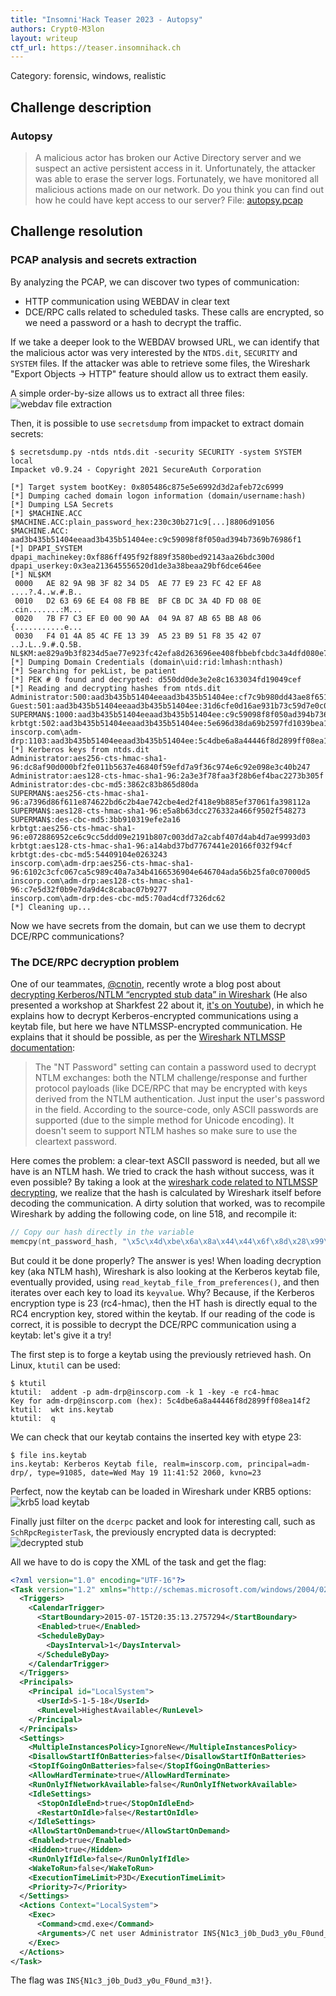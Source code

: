 ```yaml
---
title: "Insomni'Hack Teaser 2023 - Autopsy"
authors: Crypt0-M3lon
layout: writeup
ctf_url: https://teaser.insomnihack.ch
---
```

Category: forensic, windows, realistic

## Challenge description

### Autopsy

> A malicious actor has broken our Active Directory server and we suspect an active persistent access in it. Unfortunately, the attacker was able to erase the server logs. Fortunately, we have monitored all malicious actions made on our network. Do you think you can find out how he could have kept access to our server?
> File: [autopsy.pcap](/assets/autopsy-ab20b6bccf3bb8afc0149c47280e84cf948bef9bb56843cd0d72ce38046c9c8e.pcap)


## Challenge resolution

### PCAP analysis and secrets extraction

By analyzing the PCAP, we can discover two types of communication:
* HTTP communication using WEBDAV in clear text
* DCE/RPC calls related to scheduled tasks. These calls are encrypted, so we need a password or a hash to decrypt the traffic.

If we take a deeper look to the WEBDAV browsed URL, we can identify that the malicious actor was very interested by the `NTDS.dit`, `SECURITY` and `SYSTEM` files. If the attacker was able to retrieve some files, the Wireshark "Export Objects -> HTTP" feature should allow us to extract them easily.

A simple order-by-size allows us to extract all three files:
![webdav file extraction](/assets/ins_teaser23-autopsy-webdav-files.png)

Then, it is possible to use `secretsdump` from impacket to extract domain secrets:
```
$ secretsdump.py -ntds ntds.dit -security SECURITY -system SYSTEM local
Impacket v0.9.24 - Copyright 2021 SecureAuth Corporation

[*] Target system bootKey: 0x805486c875e5e6992d3d2afeb72c6999
[*] Dumping cached domain logon information (domain/username:hash)
[*] Dumping LSA Secrets
[*] $MACHINE.ACC 
$MACHINE.ACC:plain_password_hex:230c30b271c9[...]8806d91056
$MACHINE.ACC: aad3b435b51404eeaad3b435b51404ee:c9c59098f8f050ad394b7369b76986f1
[*] DPAPI_SYSTEM 
dpapi_machinekey:0xf886ff495f92f889f3580bed92143aa26bdc300d
dpapi_userkey:0x3ea213645556520d1de3a38beaa29bf6dce646ee
[*] NL$KM 
 0000   AE 82 9A 9B 3F 82 34 D5  AE 77 E9 23 FC 42 EF A8   ....?.4..w.#.B..
 0010   D2 63 69 6E E4 08 FB BE  BF CB DC 3A 4D FD 08 0E   .cin.......:M...
 0020   7B F7 C3 EF E0 00 90 AA  04 9A 87 AB 65 BB A8 06   {...........e...
 0030   F4 01 4A 85 4C FE 13 39  A5 23 B9 51 F8 35 42 07   ..J.L..9.#.Q.5B.
NL$KM:ae829a9b3f8234d5ae77e923fc42efa8d263696ee408fbbebfcbdc3a4dfd080e7bf7c3efe00090aa049a87ab65bba806f4014a854cfe1339a523b951f8354207
[*] Dumping Domain Credentials (domain\uid:rid:lmhash:nthash)
[*] Searching for pekList, be patient
[*] PEK # 0 found and decrypted: d550dd0de3e2e8c1633034fd19049cef
[*] Reading and decrypting hashes from ntds.dit 
Administrator:500:aad3b435b51404eeaad3b435b51404ee:cf7c9b980dd43ae8f651d02fe20ac915:::
Guest:501:aad3b435b51404eeaad3b435b51404ee:31d6cfe0d16ae931b73c59d7e0c089c0:::
SUPERMAN$:1000:aad3b435b51404eeaad3b435b51404ee:c9c59098f8f050ad394b7369b76986f1:::
krbtgt:502:aad3b435b51404eeaad3b435b51404ee:5e696d38da69b2597fd1039bea113486:::
inscorp.com\adm-drp:1103:aad3b435b51404eeaad3b435b51404ee:5c4dbe6a8a44446f8d2899ff08ea14f2:::
[*] Kerberos keys from ntds.dit 
Administrator:aes256-cts-hmac-sha1-96:dc8af90d000bf2fe011b5637e46840f59efd7a9f36c974e6c92e098e3c40b247
Administrator:aes128-cts-hmac-sha1-96:2a3e3f78faa3f28b6ef4bac2273b305f
Administrator:des-cbc-md5:3862c83b865d80da
SUPERMAN$:aes256-cts-hmac-sha1-96:a7396d86f611e874622bd6c2b4ae742cbe4ed2f418e9b885ef37061fa398112a
SUPERMAN$:aes128-cts-hmac-sha1-96:e5a8b63dcc276332a466f9502f548273
SUPERMAN$:des-cbc-md5:3bb910319efe2a16
krbtgt:aes256-cts-hmac-sha1-96:e072886952ce6c9cc5ddd09e2191b807c003dd7a2cabf407d4ab4d7ae9993d03
krbtgt:aes128-cts-hmac-sha1-96:a14abd37bd7767441e20166f032f94cf
krbtgt:des-cbc-md5:54409104e0263243
inscorp.com\adm-drp:aes256-cts-hmac-sha1-96:6102c3cfc067ca5c989c40a7a34b4166536904e646704ada56b25fa0c07000d5
inscorp.com\adm-drp:aes128-cts-hmac-sha1-96:c7e5d32f0b9e7da9d4c8cabac07b9277
inscorp.com\adm-drp:des-cbc-md5:70ad4cdf7326dc62
[*] Cleaning up... 
```
Now we have secrets from the domain, but can we use them to decrypt DCE/RPC communications?

### The DCE/RPC decryption problem

One of our teammates, [@cnotin](https://twitter.com/cnotin/), recently wrote a blog post about [decrypting Kerberos/NTLM “encrypted stub data” in Wireshark](https://medium.com/tenable-techblog/decrypt-encrypted-stub-data-in-wireshark-deb132c076e7) (He also presented a workshop at Sharkfest 22 about it, [it's on Youtube](https://www.youtube.com/watch?v=5O1tKxEa1iY)), in which he explains how to decrypt Kerberos-encrypted communications using a keytab file, but here we have NTLMSSP-encrypted communication. He explains that it should be possible, as per the [Wireshark NTLMSSP documentation](https://wiki.wireshark.org/NTLMSSP.md):
> The "NT Password" setting can contain a password used to decrypt NTLM exchanges: both the NTLM challenge/response and further protocol payloads (like DCE/RPC that may be encrypted with keys derived from the NTLM authentication.
> Just input the user's password in the field. According to the source-code, only ASCII passwords are supported (due to the simple method for Unicode encoding). It doesn't seem to support NTLM hashes so make sure to use the cleartext password.

Here comes the problem: a clear-text ASCII password is needed, but all we have is an NTLM hash. We tried to crack the hash without success, was it even possible? By taking a look at the [wireshark code related to NTLMSSP decrypting](https://gitlab.com/wireshark/wireshark/-/blob/b71d87ed273fbadb92842d90ede49981ae1213e1/epan/dissectors/packet-ntlmssp.c#L512), we realize that the hash is calculated by Wireshark itself before decoding the communication. A dirty solution that worked, was to recompile Wireshark by adding the following code, on line 518, and recompile it:
```c
// Copy our hash directly in the variable
memcpy(nt_password_hash, "\x5c\x4d\xbe\x6a\x8a\x44\x44\x6f\x8d\x28\x99\xff\x08\xea\x14\xf2", NTLMSSP_KEY_LEN);
```

But could it be done properly? The answer is yes! When loading decryption key (aka NTLM hash), Wireshark is also looking at the Kerberos keytab file, eventually provided, using `read_keytab_file_from_preferences()`, and then iterates over each key to load its `keyvalue`. Why? Because, if the Kerberos encryption type is 23 (rc4-hmac), then the HT hash is directly equal to the RC4 encryption key, stored within the keytab. If our reading of the code is correct, it is possible to decrypt the DCE/RPC communication using a keytab: let's give it a try!

The first step is to forge a keytab using the previously retrieved hash. On Linux, `ktutil` can be used:
```
$ ktutil
ktutil:  addent -p adm-drp@inscorp.com -k 1 -key -e rc4-hmac
Key for adm-drp@inscorp.com (hex): 5c4dbe6a8a44446f8d2899ff08ea14f2
ktutil:  wkt ins.keytab
ktutil:  q
```

We can check that our keytab contains the inserted key with etype 23:
```
$ file ins.keytab 
ins.keytab: Kerberos Keytab file, realm=inscorp.com, principal=adm-drp/, type=91085, date=Wed May 19 11:41:52 2060, kvno=23
```

Perfect, now the keytab can be loaded in Wireshark under KRB5 options:
![krb5 load keytab](/assets/ins_teaser23-autopsy-kerberos-keytab.png)

Finally just filter on the `dcerpc` packet and look for interesting call, such as `SchRpcRegisterTask`, the previously encrypted data is decrypted:
![decrypted stub](/assets/ins_teaser23-autopsy-decrypted-stub.png)

All we have to do is copy the XML of the task and get the flag:
```xml
<?xml version="1.0" encoding="UTF-16"?>
<Task version="1.2" xmlns="http://schemas.microsoft.com/windows/2004/02/mit/task">
  <Triggers>
    <CalendarTrigger>
      <StartBoundary>2015-07-15T20:35:13.2757294</StartBoundary>
      <Enabled>true</Enabled>
      <ScheduleByDay>
        <DaysInterval>1</DaysInterval>
      </ScheduleByDay>
    </CalendarTrigger>
  </Triggers>
  <Principals>
    <Principal id="LocalSystem">
      <UserId>S-1-5-18</UserId>
      <RunLevel>HighestAvailable</RunLevel>
    </Principal>
  </Principals>
  <Settings>
    <MultipleInstancesPolicy>IgnoreNew</MultipleInstancesPolicy>
    <DisallowStartIfOnBatteries>false</DisallowStartIfOnBatteries>
    <StopIfGoingOnBatteries>false</StopIfGoingOnBatteries>
    <AllowHardTerminate>true</AllowHardTerminate>
    <RunOnlyIfNetworkAvailable>false</RunOnlyIfNetworkAvailable>
    <IdleSettings>
      <StopOnIdleEnd>true</StopOnIdleEnd>
      <RestartOnIdle>false</RestartOnIdle>
    </IdleSettings>
    <AllowStartOnDemand>true</AllowStartOnDemand>
    <Enabled>true</Enabled>
    <Hidden>true</Hidden>
    <RunOnlyIfIdle>false</RunOnlyIfIdle>
    <WakeToRun>false</WakeToRun>
    <ExecutionTimeLimit>P3D</ExecutionTimeLimit>
    <Priority>7</Priority>
  </Settings>
  <Actions Context="LocalSystem">
    <Exec>
      <Command>cmd.exe</Command>
      <Arguments>/C net user Administrator INS{N1c3_j0b_Dud3_y0u_F0und_m3!}</Arguments>
    </Exec>
  </Actions>
</Task>   
```

The flag was `INS{N1c3_j0b_Dud3_y0u_F0und_m3!}`.
